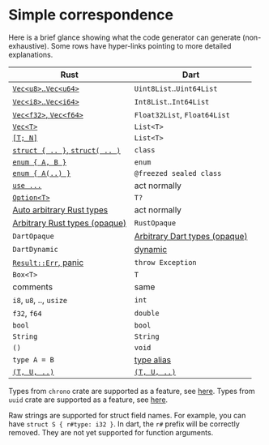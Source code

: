 # Simple correspondence

Here is a brief glance showing what the code generator can generate (non-exhaustive). Some rows have hyper-links pointing to more detailed explanations.

| Rust                                                       | Dart                                                      |
|------------------------------------------------------------|-----------------------------------------------------------|
| [`Vec<u8>`..`Vec<u64>`](detailed/vec)                      | `Uint8List`..`Uint64List`                                 |
| [`Vec<i8>`..`Vec<i64>`](detailed/vec)                      | `Int8List`..`Int64List`                                   |
| [`Vec<f32>`, `Vec<f64>`](detailed/vec)                     | `Float32List`, `Float64List`                              |
| [`Vec<T>`](detailed/vec)                                   | `List<T>`                                                 |
| [`[T; N]`](detailed/vec)                                   | `List<T>`                                                 |
| [`struct { .. }`, `struct( .. )`](detailed/struct)         | `class`                                                   |
| [`enum { A, B }`](detailed/enum)                           | `enum`                                                    |
| [`enum { A(..) }`](detailed/enum)                          | `@freezed sealed class`                                   |
| [`use ...`](external/same-crate)                           | act normally                                              |
| [`Option<T>`](detailed/option)                             | `T?`                                                      |
| [Auto arbitrary Rust types](../arbitrary/rust-auto-opaque) | act normally                                              |
| [Arbitrary Rust types (opaque)](../arbitrary/rust-opaque)  | `RustOpaque`                                              |
| `DartOpaque`                                               | [Arbitrary Dart types (opaque)](../arbitrary/dart-opaque) |
| `DartDynamic`                                              | [dynamic](../arbitrary/dart-dynamic)                      |
| [`Result::Err`, panic](return)                             | `throw Exception`                                         |
| `Box<T>`                                                   | `T`                                                       |
| comments                                                   | same                                                      |
| `i8`, `u8`, .., `usize`                                    | `int`                                                     |
| `f32`, `f64`                                               | `double`                                                  |
| `bool`                                                     | `bool`                                                    |
| `String`                                                   | `String`                                                  |
| `()`                                                       | `void`                                                    |
| `type A = B`                                               | [type alias](detailed/alias)                              |
| [`(T, U, ..)`](detailed/tuple)                             | [`(T, U, ..)`](https://dart.dev/language/records)         |

Types from `chrono` crate are supported as a feature, see [here](detailed/chrono).
Types from `uuid` crate are supported as a feature, see [here](detailed/uuid).

Raw strings are supported for struct field names. For example, you can have `struct S { r#type: i32 }`. In dart, the `r#` prefix will be correctly removed. They are not yet supported for function arguments.
